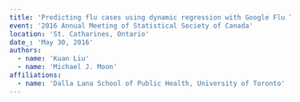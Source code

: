 ```yaml
---
title: 'Predicting flu cases using dynamic regression with Google Flu Trend'
event: '2016 Annual Meeting of Statistical Society of Canada'
location: 'St. Catharines, Ontario'
date_: 'May 30, 2016'
authors:
  - name: 'Kuan Liu'
  - name: 'Michael J. Moon'
affiliations:
  - name: 'Dalla Lana School of Public Health, University of Toronto'
---
```

